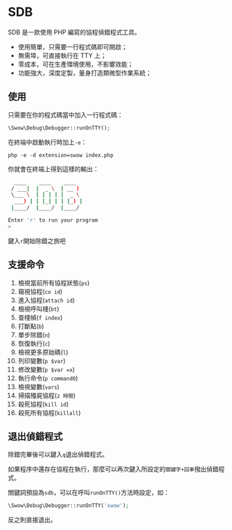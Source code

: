 # SDB

SDB 是一款使用 PHP 編寫的協程偵錯程式工具。

* 使用簡單，只需要一行程式碼即可開啟；
* 無需埠，可直接執行在 TTY 上；
* 零成本，可在生產環境使用，不影響效能；
* 功能強大，深度定製，量身打造類微型作業系統；

## 使用

只需要在你的程式碼當中加入一行程式碼：

```php
\Swow\Debug\Debugger::runOnTTY();
```

在終端中啟動執行時加上`-e`：

```shell
php -e -d extension=swow index.php
```

你就會在終端上得到這樣的輸出：

```bash
  ____    ____    ____  
 / ___|  |  _ \  | __ ) 
 \___ \  | | | | |  _ \ 
  ___) | | |_| | | |_) |
 |____/  |____/  |____/

Enter 'r' to run your program
> 
```

鍵入`r`開始除錯之旅吧

## 支援命令

1. 檢視當前所有協程狀態(`ps`)
2. 窺視協程(`co id`)
3. 進入協程(`attach id`)
4. 檢視呼叫棧(`bt`)
5. 查棧幀(`f index`)
6. 打斷點(`b`)
7. 單步除錯(`n`)
8. 恢復執行(`c`)
9. 檢視更多原始碼(`l`)
10. 列印變數(`p $var`)
11. 修改變數(`p $var =x`)
12. 執行命令(`p command0`)
13. 檢視變數(`vars`)
14. 掃描殭屍協程(`z 時間`)
15. 殺死協程(`kill id`)
16. 殺死所有協程(`killall`)

## 退出偵錯程式

除錯完畢後可以鍵入`q`退出偵錯程式。

如果程序中還存在協程在執行，那麼可以再次鍵入所設定的`關鍵字+回車`撥出偵錯程式。

關鍵詞預設為`sdb`，可以在呼叫`runOnTTY()`方法時設定，如：

```php
\Swow\Debug\Debugger::runOnTTY('swow');
```

反之則直接退出。